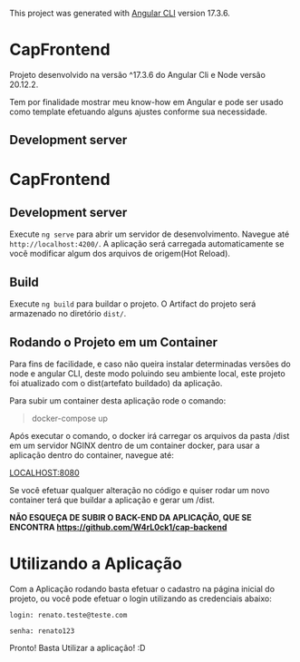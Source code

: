 
This project was generated with [Angular CLI](https://github.com/angular/angular-cli) version 17.3.6.

# CapFrontend

Projeto desenvolvido na versão ^17.3.6 do Angular Cli e Node versão 20.12.2.

 Tem por finalidade mostrar meu know-how em Angular e pode ser usado como template efetuando alguns ajustes conforme sua necessidade.

## Development server

# CapFrontend



## Development server

Execute `ng serve` para abrir um servidor de desenvolvimento. Navegue até `http://localhost:4200/`. A aplicação será carregada automaticamente se você modificar algum dos arquivos de origem(Hot Reload).

## Build

Execute `ng build` para buildar o projeto. O Artifact do projeto será armazenado no diretório `dist/`.

## Rodando o Projeto em um Container

Para fins de facilidade, e caso não queira instalar determinadas versões do node e angular CLI, deste modo poluindo seu ambiente local, este projeto foi atualizado com o dist(artefato buildado) da aplicação.

Para subir um container desta aplicação rode o comando:

> docker-compose up

Após executar o comando, o docker irá carregar os arquivos da pasta /dist em um servidor NGINX dentro de um container docker, para usar a aplicação dentro do container, navegue até:

[LOCALHOST:8080](http://localhost:8080)

Se você efetuar qualquer alteração no código e quiser rodar um novo container terá que buildar a aplicação e gerar um /dist.

**NÃO ESQUEÇA DE SUBIR O BACK-END DA APLICAÇÃO, QUE SE ENCONTRA https://github.com/W4rL0ck1/cap-backend**

# Utilizando a Aplicação

Com a Aplicação rodando basta efetuar o cadastro na página inicial do projeto, ou você pode efetuar o login utilizando as credenciais abaixo:

`login: renato.teste@teste.com`

`senha: renato123`

Pronto! Basta Utilizar a aplicação! :D

